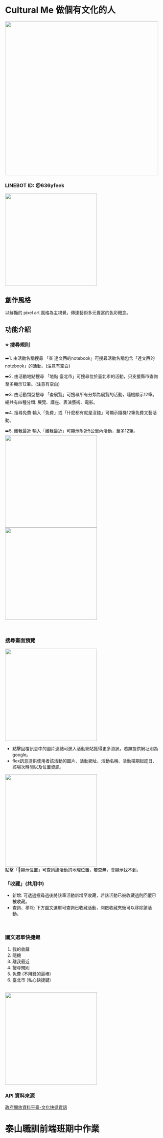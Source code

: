 # Cultural Me 做個有文化的人
<img src="https://github.com/iiQvQii/Linebot-Cultural-Me/blob/master/img/logo.png" width="500"></img>

### LINEBOT ID: @636yfeek
<img src="https://github.com/iiQvQii/Linebot-Cultural-Me/blob/master/img/qrcode.png" width="300"></img>
## 創作風格
以鮮豔的 pixel art 風格為主視覺，傳達藝術多元豐富的色彩概念。
## 功能介紹
### ⭐️ 搜尋規則
➡️1. 由活動名稱搜尋
「查 達文西的notebook」可搜尋活動名稱包含「達文西的notebook」的活動。(注意有空白)

➡️2. 由活動地點搜尋
「地點 臺北市」可搜尋位於臺北市的活動，只支援縣市查詢至多顯示12筆。(注意有空白)

➡️3. 由活動類型搜尋
「查展覽」可搜尋所有分類為展覽的活動，隨機顯示12筆。
總共有四種分類: 展覽、講座、表演藝術、電影。

➡️4. 搜尋免費
輸入「免費」或「什麼都有就是沒錢」可顯示隨機12筆免費文藝活動。

➡️5. 離我最近
輸入「離我最近」可顯示附近5公里內活動，至多12筆。
<br>
<img src="https://github.com/iiQvQii/Linebot-Cultural-Me/blob/master/img/preview-nearby.jpg" width="300"></img>
<br>
<img src="https://github.com/iiQvQii/Linebot-Cultural-Me/blob/master/img/preview-nearby-1.jpg" width="300"></img>

<br>

### 搜尋畫面預覽
<img src="https://github.com/iiQvQii/Linebot-Cultural-Me/blob/master/img/preview-search.jpg" width="300"></img>
- 點擊回覆訊息中的圖片連結可進入活動網站獲得更多資訊，若無提供網址則為google。
- flex訊息提供使用者該活動的圖片、活動網址、活動名稱、活動檔期起訖日、該場次時間以及位置資訊。

<img src="https://github.com/iiQvQii/Linebot-Cultural-Me/blob/master/img/preview-show-location.jpg" width="300"></img>
<br>
點擊「📍顯示位置」可查詢該活動的地理位置，若查無，會顯示找不到。

### 「收藏」(共用中)
- 新增:
可透過搜尋過後將該筆活動新增至收藏，若該活動已被收藏過則回覆已被收藏。
- 查詢、移除:
下方圖文選單可查詢已收藏活動，開啟收藏夾後可以移除該活動。
<br>

### 圖文選單快捷鍵
1. 我的收藏
2. 隨機
3. 離我最近
4. 搜尋規則
5. 免費 (不用錢的最棒)
6. 臺北市 (私心快捷鍵)
<br>
<img src="https://github.com/iiQvQii/Linebot-Cultural-Me/blob/master/img/menu.png" width="300"></img>

### API 資料來源
[政府開放資料平臺-文化快遞資訊](https://data.gov.tw/dataset/151940)

# 泰山職訓前端班期中作業